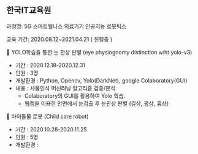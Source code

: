 ## 한국IT교육원


과정명: 5G 스마트웰니스 의료기기 인공지능 로봇틱스

교육 기간: 2020.08.12~2021.04.21 ( 진행중 )




:tangerine: YOLO학습을 통한 눈 관상 판별 (eye physiognomy distinction wiht yolo-v3)
- 기간 : 2020.12.18-2020.12.31
- 인원 : 3명
- 개발환경 : Python, Opencv, Yolo(DarkNet), google Colaboratory(GUI)
- 내용 : 사물인식 머신러닝 알고리즘 검증/분석
    - Colaboratory의 GUI를 활용하여 Yolo 학습.
    - 웹캠을 이용한 안면에서 눈검출 후 눈관상 판별 (길상, 평상, 흉상)








:tangerine: 아이돌봄 로봇 (Child care robot)
- 기간 : 2020.10.28-2020.11.25
- 인원 : 5명
- 개발환경 : 
